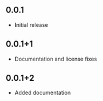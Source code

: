 ## 0.0.1

* Initial release

## 0.0.1+1
* Documentation and license fixes

## 0.0.1+2
* Added documentation